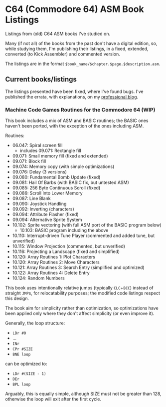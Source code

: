# C64 (Commodore 64) ASM Book Listings

Listings from (old) C64 ASM books I've studied on.

Many (if not all) of the books from the past don't have a digital edition, so, while studying them, I'm publishing their listings, in a fixed, extended, converted (to Kick Assembler) and commented version.

The listings are in the format `$book_name/$chapter.$page.$description.asm`.

## Current books/listings

The listings presented have been fixed, where I've found bugs. I've published the errata, with explanations, on my [professional blog](https://saveriomiroddi.github.io/tag/retrocomputing/).

### Machine Code Games Routines for the Commodore 64 (WIP)

This book includes a mix of ASM and BASIC routines; the BASIC ones haven't been ported, with the exception of the ones including ASM.

Routines:

- 06.047: Spiral screen fill
  - includes 09.071: Rectangle fill
- 09.071: Small memory fill (fixed and extended)
- 09.071: Block fill
- 09.074: Memory copy (with simple optimizations)
- 09.076: Delay (3 versions)
- 09.080: Fundamental Bomb Update (fixed)
- 09.081: Hail Of Barbs (with BASIC fix, but untested ASM)
- 09.085: 256 Byte Continuous Scroll (fixed)
- 09.086: Scroll Into Lower Memory
- 09.087: Line Blank
- 09.090: Joystick Handling
- 09.092: Inverting (characters)
- 09.094: Attribute Flasher (fixed)
- 09.094: Alternative Sprite System
- 10.102: Sprite vectoring (with full ASM port of the BASIC program below)
  - 10.103: BASIC program including the above
- 10.110: Interrupt-driven Tune Player (commented and added tune, but unverified)
- 10.115: Window Projection (commented, but unverified)
- 10.116: Projecting a Landscape (fixed and simplified)
- 10.120: Array Routines 1: Plot Characters
- 10.120: Array Routines 2: Move Characters
- 10.121: Array Routines 3: Search Entry (simplified and optimized)
- 10.122: Array Routines 4: Delete Entry
- 10.124: Random Numbers

This book uses intentionally relative jumps (typically `CLC`+`BCC`) instead of straight `JMP`s, for relocatability purposes; the modified code listings respect this design.

The book aim for simplicity rather than optimization, so optimizations have been applied only where they don't affect simplicity (or even improve it).

Generally, the loop structure:

- `LDr #0`
- ...
- `INr`
- `CPr #SIZE`
- `BNE loop`

can be optimized to:

- `LDr #(SIZE - 1)`
- `DEr`
- `BPL loop`

Arguably, this is equally simple, although SIZE must not be greater than 128, otherwise the loop will exit after the first cycle.
